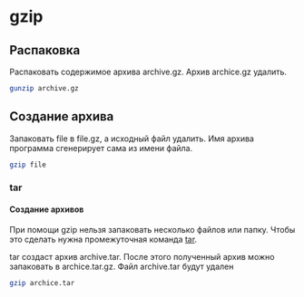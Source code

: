 # gzip
## Распаковка
Распаковать содержимое архива archive.gz. Архив archice.gz удалить.
```bash
gunzip archive.gz
```

## Создание архива
Запаковать file в file.gz, а исходный файл удалить. Имя архива программа сгенерирует сама из имени файла.
```bash
gzip file
```

### tar
#### Создание архивов
При помощи gzip нельзя запаковать несколько файлов или папку. Чтобы это сделать нужна промежуточная команда [tar](./TAR.md).

tar создаст архив archive.tar. После этого полученный архив можно запаковать в archice.tar.gz. Файл archive.tar будут удален
```bash
gzip archice.tar
```

